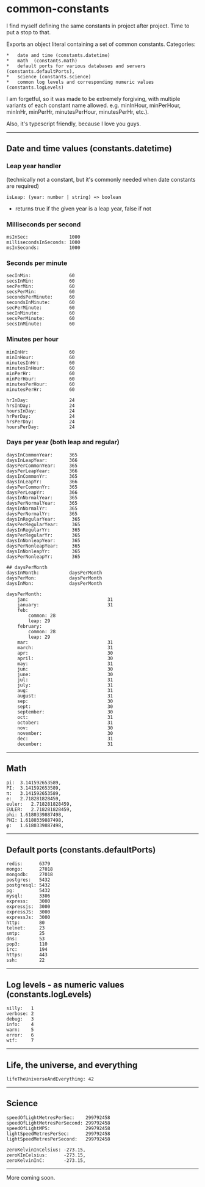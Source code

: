 # common-constants

I find myself defining the same constants in project after project. Time to put a stop to that.

Exports an object literal containing a set of common constants. Categories:

    *   date and time (constants.datetime)
    *   math  (constants.math)
    *   default ports for various databases and servers (constants.defaultPorts),
    *   science (constants.science)
    *   common log levels and corresponding numeric values (constants.logLevels)

I am forgetful, so it was made to be extremely forgiving, with multiple variants of each constant
name allowed. e.g. minInHour, minPerHour, minInHr, minPerHr, minutesPerHour, minutesPerHr, etc.).

Also, it's typescript friendly, because I love you guys.

----
## Date and time values (constants.datetime)

### Leap year handler
(technically not a constant, but it's commonly needed when date constants are required)

    isLeap: (year: number | string) => boolean

*   returns true if the given year is a leap year, false if not

### Milliseconds per second
    msInSec:               1000
    millisecondsInSeconds: 1000
    msInSeconds:           1000

### Seconds per minute
    secInMin:              60
    secsInMin:             60
    secPerMin:             60
    secsPerMin:            60
    secondsPerMinute:      60
    secondsInMinute:       60
    secPerMinute:          60
    secInMinute:           60
    secsPerMinute:         60
    secsInMinute:          60

### Minutes per hour
    minInHr:               60
    minInHour:             60
    minutesInHr:           60
    minutesInHour:         60
    minPerHr:              60
    minPerHour:            60
    minutesPerHour:        60
    minutesPerHr:          60

    hrInDay:               24
    hrsInDay:              24
    hoursInDay:            24
    hrPerDay:              24
    hrsPerDay:             24
    hoursPerDay:           24

### Days per year (both leap and regular)
    daysInCommonYear:      365
    daysInLeapYear:        366
    daysPerCommonYear:     365
    daysPerLeapYear:       366
    daysInCommonYr:        365
    daysInLeapYr:          366
    daysPerCommonYr:       365
    daysPerLeapYr:         366
    daysInNormalYear:      365
    daysPerNormalYear:     365
    daysInNormalYr:        365
    daysPerNormalYr:       365
    daysInRegularYear:      365
    daysPerRegularYear:     365
    daysInRegularYr:        365
    daysPerRegularYr:       365
    daysInNonleapYear:      365
    daysPerNonleapYear:     365
    daysInNonleapYr:        365
    daysPerNonleapYr:       365

    ## daysPerMonth
    daysInMonth:           daysPerMonth
    daysPerMon:            daysPerMonth
    daysInMon:             daysPerMonth

    daysPerMonth:
        jan:                             31
        january:                         31
        feb:
            common: 28
            leap: 29
        february:
            common: 28
            leap: 29
        mar:                             31
        march:                           31
        apr:                             30
        april:                           30
        may:                             31
        jun:                             30
        june:                            30
        jul:                             31
        july:                            31
        aug:                             31
        august:                          31
        sep:                             30
        sept:                            30
        september:                       30
        oct:                             31
        october:                         31
        nov:                             30
        november:                        30
        dec:                             31
        december:                        31

----
## Math

    pi:  3.141592653589,
    PI:  3.141592653589,
    π:   3.141592653589,
    e:   2.718281828459,
    euler:   2.718281828459,
    EULER:   2.718281828459,
    phi: 1.6180339887498,
    PHI: 1.6180339887498,
    φ:   1.6180339887498,

----
## Default ports (constants.defaultPorts)

    redis:      6379
    mongo:      27018
    mongodb:    27018
    postgres:   5432
    postgresql: 5432
    pg:         5432
    mysql:      3306
    express:    3000
    expressjs:  3000
    expressJS:  3000
    expressJs:  3000
    http:       80
    telnet:     23
    smtp:       25
    dns:        53
    pop3:       110
    irc:        194
    https:      443
    ssh:        22

----
## Log levels - as numeric values (constants.logLevels)

    silly:   1
    verbose: 2
    debug:   3
    info:    4
    warn:    5
    error:   6
    wtf:     7

----
## Life, the universe, and everything

    lifeTheUniverseAndEverything: 42

----
## Science

    speedOfLightMetresPerSec:    299792458
    speedOfLightMetresPerSecond: 299792458
    speedOfLightMPS:             299792458
    lightSpeedMetresPerSec:      299792458
    lightSpeedMetresPerSecond:   299792458

    zeroKelvinInCelsius: -273.15,
    zeroKInCelsius:      -273.15,
    zeroKelvinInC:       -273.15,

----

More coming soon.

